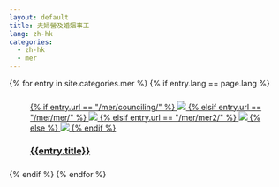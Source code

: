 ```yaml
---
layout: default
title: 夫婦營及婚姻事工
lang: zh-hk
categories: 
  - zh-hk
  - mer
---
```

<div class="container">
<div class="row">
{% for entry in site.categories.mer %}
  {% if entry.lang == page.lang %}
   <div class="col-lg-3 col-md-4 col-sm-5">
      <div style="margin:1em">
        <div class="white_frame">
          <div style="margin : 5%">
            <a href="{{site.baseurl}}{{entry.url}}" class="thumbnail">
              {% if entry.url == "/mer/counciling/" %}
              <img src="{{site.baseurl}}/images/marriage_counciling.jpg" class="img-responsive">
              {% elsif entry.url == "/mer/mer/" %}
              <img src="{{site.baseurl}}/images/MER_1-2.jpg" class="img-responsive">
              {% elsif entry.url == "/mer/mer2/" %}
              <img src="{{site.baseurl}}/images/MER_2.jpg" class="img-responsive">
              {% else %}
              <img src="{{site.baseurl}}/images/mainLeft.jpg" class="img-responsive">
              {% endif %}
              <div class="caption">
                <h3 class="text-center">{{entry.title}}</h3>
              </div>
            </a>
          </div>
        </div>
      </div>
    </div>
  {% endif %}
{% endfor %}
</div>
</div>
